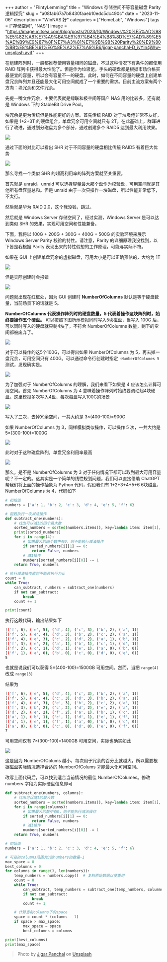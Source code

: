 +++
author = "FlintyLemming"
title = "Windows 存储空间不等容量磁盘 Parity 逻辑探究"
slug = "a08fab67a7b8430faaeb10edc5dc490c"
date = "2023-11-06"
description = "WinNAS 好"
categories = ["HomeLab", "Windows"]
tags = ["存储空间", "NAS"]
image = "https://image.mitsea.com/blog/posts/2023/10/Windows%20%E5%AD%98%E5%82%A8%E7%A9%BA%E9%97%B4%E4%B8%8D%E7%AD%89%E5%AE%B9%E9%87%8F%E7%A3%81%E7%9B%98%20Parity%20%E9%80%BB%E8%BE%91%E6%8E%A2%E7%A9%B6/jigar-panchal-D_ivYIn4jWw-unsplash.avif"
+++

在组建阵列时，一般都推荐使用容量相同的磁盘，不过这种情况下有条件的都使用 RAID 阵列卡获得最大性能了。但是作为垃圾佬，手头的硬盘都是根据市场价格买最便宜的容量，所以会有容量不一的硬盘。此时，如何在不同容量的硬盘上创建单盘冗余阵列并且还能最大化可用空间就成了一个重要的需求。目前主流方案有两个方向：块冗余和文件冗余。

先提一嘴文件冗余，主要代表就是绿联和极空间等国产 NAS 用的比较多，还有就是 Windows 下的 StableBit Drive Pool。

块冗余是更为传统但是性能更好的方案。首先传统 RAID 对于垃圾佬非常不友好，如果是 1+2+3T 的硬盘组合，单盘冗余可用空间就只有 2T。在此基础上，群晖进行了改进，通过划分磁盘为多个部分，通过创建多个 RAID5 达到最大利用效果。

![](https://image.mitsea.com/blog/posts/2023/10/Windows%20%E5%AD%98%E5%82%A8%E7%A9%BA%E9%97%B4%E4%B8%8D%E7%AD%89%E5%AE%B9%E9%87%8F%E7%A3%81%E7%9B%98%20Parity%20%E9%80%BB%E8%BE%91%E6%8E%A2%E7%A9%B6/Untitled.avif)

通过下面的对比可以看出 SHR 对于不同容量的硬盘相比传统 RAID5 有着巨大优势

![](https://image.mitsea.com/blog/posts/2023/10/Windows%20%E5%AD%98%E5%82%A8%E7%A9%BA%E9%97%B4%E4%B8%8D%E7%AD%89%E5%AE%B9%E9%87%8F%E7%A3%81%E7%9B%98%20Parity%20%E9%80%BB%E8%BE%91%E6%8E%A2%E7%A9%B6/Untitled%201.avif)

那么寻找一个类似 SHR 的超高利用率的阵列方案就至关重要。

首先就是 unraid，unraid 可以选择容量最大那个盘作为校验盘，可用空间就是其他所有盘容量总和。但是 unraid 由于一次只操作一块磁盘，所以性能非常低下，不太行。

然后就是华为 RAID 2.0，这个我没钱，跳过。

然后就是 Windows Server 存储空间了，经过实测，Windows Server 是可以达到类似 SHR 的效果，实现可用空间和性能兼备。

下面，我将以 100G + 200G + 300G + 400G + 500G 的实验环境来展示 Windows Server Parity 校验的特性。请注意，Parity 的详细原理我没找到，以下皆是我根据 Parity 表现出来的特性假想的工作原理，可能与实际不符。

如果在 GUI 上创建单盘冗余的虚拟磁盘，可用大小是可以正确预估的，大约为 1T

![](https://image.mitsea.com/blog/posts/2023/10/Windows%20%E5%AD%98%E5%82%A8%E7%A9%BA%E9%97%B4%E4%B8%8D%E7%AD%89%E5%AE%B9%E9%87%8F%E7%A3%81%E7%9B%98%20Parity%20%E9%80%BB%E8%BE%91%E6%8E%A2%E7%A9%B6/Untitled%202.avif)

但是实际创建时会报错

![](https://image.mitsea.com/blog/posts/2023/10/Windows%20%E5%AD%98%E5%82%A8%E7%A9%BA%E9%97%B4%E4%B8%8D%E7%AD%89%E5%AE%B9%E9%87%8F%E7%A3%81%E7%9B%98%20Parity%20%E9%80%BB%E8%BE%91%E6%8E%A2%E7%A9%B6/Untitled%203.avif)

问题就出现在红框处，因为 GUI 创建时 **NumberOfColumns** 默认是等于硬盘数量，当前场景下的话就是 5。

**NumberOfColumns 代表操作阵列时的硬盘数量，5 代表着操作这块阵列时，始终要操作五个硬盘。** 可以按照下图所示模拟同时写入5块磁盘，当写入 100G 后，可以同时写入的硬盘就只剩4块了，不符合 NumberOfColumns 数量，剩下的空间都被废弃了。

![](https://image.mitsea.com/blog/posts/2023/10/Windows%20%E5%AD%98%E5%82%A8%E7%A9%BA%E9%97%B4%E4%B8%8D%E7%AD%89%E5%AE%B9%E9%87%8F%E7%A3%81%E7%9B%98%20Parity%20%E9%80%BB%E8%BE%91%E6%8E%A2%E7%A9%B6/Untitled%204.avif)

对于可以操作的这5个100G，可以得出如果 NumberOfColumns 为 5，再去掉一盘冗余，可用空间只有 400G。可以通过命令行创建时指定 `-NumberOfColumes 5` 测试，发现确实是。

![](https://image.mitsea.com/blog/posts/2023/10/Windows%20%E5%AD%98%E5%82%A8%E7%A9%BA%E9%97%B4%E4%B8%8D%E7%AD%89%E5%AE%B9%E9%87%8F%E7%A3%81%E7%9B%98%20Parity%20%E9%80%BB%E8%BE%91%E6%8E%A2%E7%A9%B6/Untitled%205.avif)

为了加强对于 NumberOfColumns 的理解，我们来看下如果是 4 应该怎么计算可用空间。首先 NumberOfColumns 为 4 意味着操作阵列时始终要调动起4块硬盘。这里模拟多次写入4盘，每次每盘写入100G的场景

![](https://image.mitsea.com/blog/posts/2023/10/Windows%20%E5%AD%98%E5%82%A8%E7%A9%BA%E9%97%B4%E4%B8%8D%E7%AD%89%E5%AE%B9%E9%87%8F%E7%A3%81%E7%9B%98%20Parity%20%E9%80%BB%E8%BE%91%E6%8E%A2%E7%A9%B6/Untitled%206.avif)

写入了三次，去掉冗余空间，一共大约是 3×(400-100)=900G

如果 NumberOfColumns 为 3，同样模拟类似操作，可以操作 5 次，一共大约是 5×(300-100)=1000G

![](https://image.mitsea.com/blog/posts/2023/10/Windows%20%E5%AD%98%E5%82%A8%E7%A9%BA%E9%97%B4%E4%B8%8D%E7%AD%89%E5%AE%B9%E9%87%8F%E7%A3%81%E7%9B%98%20Parity%20%E9%80%BB%E8%BE%91%E6%8E%A2%E7%A9%B6/Untitled%207.avif)

此时对于这种磁盘阵列，单盘冗余利用率最高

![](https://image.mitsea.com/blog/posts/2023/10/Windows%20%E5%AD%98%E5%82%A8%E7%A9%BA%E9%97%B4%E4%B8%8D%E7%AD%89%E5%AE%B9%E9%87%8F%E7%A3%81%E7%9B%98%20Parity%20%E9%80%BB%E8%BE%91%E6%8E%A2%E7%A9%B6/Untitled%208.avif)

那么，是不是 NumberOfColumns 为 3 对于任何情况下都可以取到最大可用容量呢？不一定的。这其实是一个简单的线性规划问题，我们可以直接借助 ChatGPT 帮我们将上面的操作抽象为 Python 代码，假设我们有 1+2+3+4+5+6 6块磁盘，NumberOfColumns 为 4，代码如下

```python
# 初始值
numbers = {'a': 1, 'b': 2, 'c': 3, 'd': 4, 'e': 5, 'f': 6}

# 函数执行一次减法操作
def subtract_one(numbers):
    # 找出可以减1的四个最大数
    sorted_numbers = sorted(numbers.items(), key=lambda item: item[1], reverse=True)
    print(sorted_numbers)
    for i in range(4):
        # 如果最大的四个数中有0，则不能执行减法操作
        if sorted_numbers[i][1] == 0:
            return False, numbers
        # 减1操作
        numbers[sorted_numbers[i][0]] -= 1
    return True, numbers

# 执行减法操作直到不能再执行为止
count = 0
while True:
    can_subtract, numbers = subtract_one(numbers)
    if not can_subtract:
        break
    count += 1

print(count)
```

执行这段代码，输出结果如下

```bash
[('f', 6), ('e', 5), ('d', 4), ('c', 3), ('b', 2), ('a', 1)]
[('f', 5), ('e', 4), ('d', 3), ('b', 2), ('c', 2), ('a', 1)]
[('f', 4), ('e', 3), ('c', 2), ('d', 2), ('a', 1), ('b', 1)]
[('f', 3), ('e', 2), ('a', 1), ('b', 1), ('c', 1), ('d', 1)]
[('f', 2), ('c', 1), ('d', 1), ('e', 1), ('a', 0), ('b', 0)]
[('f', 1), ('a', 0), ('b', 0), ('c', 0), ('d', 0), ('e', 0)]
5
```

也就是说我们可以获得 5×(400-100)=1500GB 可用空间。然而，当把 `range(4)` 改成 `range(3)`

结果为

```bash
[('f', 6), ('e', 5), ('d', 4), ('c', 3), ('b', 2), ('a', 1)]
[('f', 5), ('e', 4), ('c', 3), ('d', 3), ('b', 2), ('a', 1)]
[('f', 4), ('d', 3), ('e', 3), ('b', 2), ('c', 2), ('a', 1)]
[('f', 3), ('b', 2), ('c', 2), ('d', 2), ('e', 2), ('a', 1)]
[('d', 2), ('e', 2), ('f', 2), ('a', 1), ('b', 1), ('c', 1)]
[('a', 1), ('b', 1), ('c', 1), ('d', 1), ('e', 1), ('f', 1)]
[('d', 1), ('e', 1), ('f', 1), ('a', 0), ('b', 0), ('c', 0)]
[('a', 0), ('b', 0), ('c', 0), ('d', 0), ('e', 0), ('f', 0)]
7
```

可用空间仅有 7×(300-100)=1400GB 可用空间，实际也确实如此

![](https://image.mitsea.com/blog/posts/2023/10/Windows%20%E5%AD%98%E5%82%A8%E7%A9%BA%E9%97%B4%E4%B8%8D%E7%AD%89%E5%AE%B9%E9%87%8F%E7%A3%81%E7%9B%98%20Parity%20%E9%80%BB%E8%BE%91%E6%8E%A2%E7%A9%B6/Untitled%209.avif)

这是因为 NumberOfColums 越小，每次用于冗余的百分比就越大，所以需要根据磁盘实际情况选择合适的 NumberOfColums 才能最大化可用空间。

改写上面代码后，可以找到适合当前情况的最佳 NumberOfColumes。修改 numbers 字段为实际硬盘信息即可

```python
def subtract_one(numbers, columns):
    # 找出可以减1的最大数
    sorted_numbers = sorted(numbers.items(), key=lambda item: item[1], reverse=True)
    for i in range(columns):
        # 如果最大的数中有0，则不能执行减法操作
        if sorted_numbers[i][1] == 0:
            return False, numbers
        # 减1操作
        numbers[sorted_numbers[i][0]] -= 1
    return True, numbers

# 初始值
numbers = {'a': 1, 'b': 2, 'c': 3, 'd': 4, 'e': 5, 'f': 6}

# 可变的columns范围为3到numbers的数量-1
max_space = 0
best_columns = 0
for columns in range(3, len(numbers)):
    temp_numbers = numbers.copy()  # 复制原始数据以便重用
    count = 0
    while True:
        can_subtract, temp_numbers = subtract_one(temp_numbers, columns)
        if not can_subtract:
            break
        count += 1

    # 计算当前columns下的space
    space = count * (columns - 1)
    if space > max_space:
        max_space = space
        best_columns = columns

print(best_columns)
print(max_space)
```

> Photo by [Jigar Panchal](https://unsplash.com/@brave4_heart?utm_content=creditCopyText&utm_medium=referral&utm_source=unsplash) on [Unsplash](https://unsplash.com/photos/a-black-background-with-red-and-blue-lines-D_ivYIn4jWw?utm_content=creditCopyText&utm_medium=referral&utm_source=unsplash)
  
